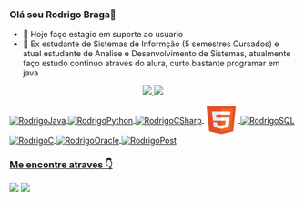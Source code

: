 ### Olá sou Rodrigo Braga👋

- 🔭 Hoje faço estagio em suporte ao usuario
- 🌱 Ex estudante de Sistemas de Informção (5 semestres Cursados) e atual estudante de Analise e Desenvolvimento de Sistemas, atualmente faço estudo continuo atraves do alura, curto bastante programar em java

<div align="center">
  <a href="https://github.com/rodrigobragaa">
  <img height="180em" src="https://github-readme-stats.vercel.app/api?username=rodrigobragaa&show_icons=true&theme=dark&include_all_commits=true&count_private=true"/>
  <img height="180em" src="https://github-readme-stats.vercel.app/api/top-langs/?username=rodrigobragaa&layout=compact&langs_count=7&theme=dark"/>
</div>
  
  <div style="display: inline_block"><br>
  <img align="center" alt="RodrigoJava" height="50" width="60" 
src="https://cdn.jsdelivr.net/gh/devicons/devicon/icons/java/java-original-wordmark.svg">
  <img align="center" alt="RodrigoPython" height="50" width="60" 
src="https://cdn.jsdelivr.net/gh/devicons/devicon/icons/python/python-original-wordmark.svg">
  <img align="center" alt="RodrigoCSharp" height="50" width="60" 
src="https://cdn.jsdelivr.net/gh/devicons/devicon/icons/csharp/csharp-original.svg">
  <img align="center" alt="RodrigoHTML" height="50" width="60" src="https://raw.githubusercontent.com/devicons/devicon/master/icons/html5/html5-original.svg">
  <img align="center" alt="RodrigoSQL" height="60" width="50" src="https://cdn.jsdelivr.net/gh/devicons/devicon/icons/microsoftsqlserver/microsoftsqlserver-plain-wordmark.svg">
  <img align="center" alt="RodrigoC" height="60" width="50" 
src="https://cdn.jsdelivr.net/gh/devicons/devicon/icons/c/c-original.svg">
  <img align="center" alt="RodrigoOracle" height="60" width="50" 
src="https://cdn.jsdelivr.net/gh/devicons/devicon/icons/oracle/oracle-original.svg">
  <img align="center" alt="RodrigoPost" height="60" width="50" 
src="https://cdn.jsdelivr.net/gh/devicons/devicon/icons/postgresql/postgresql-original-wordmark.svg"
    
</div> 
   
### Me encontre atraves 👇
  
<div> 
  <a href = "mailto:rodrigobragagb@gmail.com"><img src="https://img.shields.io/badge/-Gmail-%23333?style=for-the-badge&logo=gmail&logoColor=white" target="_blank"></a>
  <a href="www.linkedin.com/in/rodrigo-braga-guimaraes-brito" target="_blank"><img src="https://img.shields.io/badge/-LinkedIn-%230077B5?style=for-the-badge&logo=linkedin&logoColor=white" target="_blank"></a> 
  
</div>
